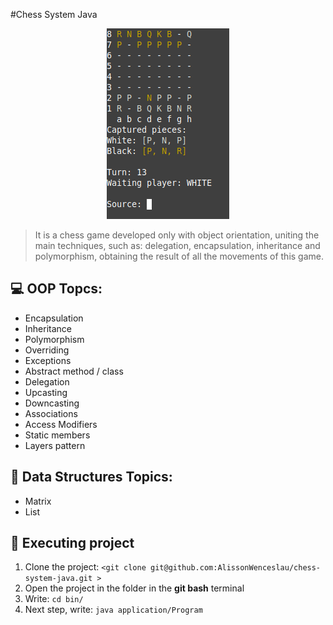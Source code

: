 #Chess System Java
<p align="center">
    <img src="img/playingTheGame.png" alt="Game">
</p>

> It is a chess game developed only with object orientation, uniting the main techniques, such as: delegation, encapsulation, inheritance and polymorphism, obtaining the result of all the movements of this game.

## 💻 OOP Topcs:
* Encapsulation
* Inheritance
* Polymorphism
* Overriding
* Exceptions
* Abstract method / class
* Delegation
* Upcasting
* Downcasting
* Associations
* Access Modifiers
* Static members
* Layers pattern

## 🎲 Data Structures Topics:
* Matrix
* List

## 🚀 Executing project
1. Clone the project: 
    ```<git clone git@github.com:AlissonWenceslau/chess-system-java.git >```
2. Open the project in the folder in the **git bash** terminal
3. Write: ``` cd bin/ ```
4. Next step, write: ``` java application/Program ```
